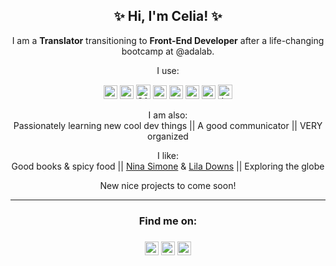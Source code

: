 <h2 align="center">✨ Hi, I'm Celia! ✨</h2>

<p align="center">I am a <b>Translator</b> transitioning to <b>Front-End Developer</b> after a life-changing bootcamp at @adalab.</p>

<p align="center">I use:</p>

<p align="center">
<img height="22px" src="https://raw.githubusercontent.com/getoutreach/stacked/765ad15f5833ef349c9952a7853a47beb37682e8/svg_variable/html5-lockup.svg" alt="HTML5 logo"/>
<img height="22px" src="https://raw.githubusercontent.com/getoutreach/stacked/765ad15f5833ef349c9952a7853a47beb37682e8/svg_variable/css3-lockup.svg" alt="CSS logo"/>
<img height="23.5px" src="https://raw.githubusercontent.com/hwkr/BitIcon/13fa86bc682cc80fc23923c9f1c2ac9b0bac6e57/svg/sass-sq.svg" alt="SASS logo"/>
<img height="22px" src="https://raw.githubusercontent.com/file-icons/MFixx/9bc4e3734898a07d3ff1b452f90446368d6baf12/svg/javascript-alt.svg" alt="JavaScript logo"/>
<img height="22px" src="https://raw.githubusercontent.com/fizzed/font-mfizz/ccff3ec9555918c0a67ed6b5f360af5841045e3e/src/svg/reactjs.svg" alt="React logo"/>
<img height="22px" src="https://raw.githubusercontent.com/file-icons/DevOpicons/2c2bf2bdb6507b8e4bfe695c1d54d639fbfed479/svg/git.svg" alt="Git logo"/>
<img height="22px" src="https://raw.githubusercontent.com/file-icons/DevOpicons/2c2bf2bdb6507b8e4bfe695c1d54d639fbfed479/svg/gulp.svg" alt="Gulp logo"/> 
<img height="23.5x" src="https://raw.githubusercontent.com/DiemenDesign/LibreICONS/2d2172d15e3c6ca03c018629d60050e4b99e5c55/svg/libre-brand-adobe-indesign.svg" alt="Indesign logo"/></p>

<p align="center">I am also:<br>
Passionately learning new cool dev things || A good communicator || VERY organized</p>

<p align="center">I like:<br>
Good books & spicy food || <a href="https://www.youtube.com/watch?v=LJ25-U3jNWM&ab_channel=AaronOverfield" target="_blank">Nina Simone</a> & <a href="https://www.youtube.com/watch?v=beuRgIqxTnY&ab_channel=LilaDownsVEVO" target="_blank">Lila Downs</a> || Exploring the globe</p>

<p align="center"></p>

<p align="center">New nice projects to come soon!</p>
<hr>
<h3 align="center">Find me on:<h3>
<p align="center"><a mailto="celiamartinfern@gmail.com" target="_blank"><img height="22px" src="https://raw.githubusercontent.com/simple-icons/simple-icons/e7196ea808b9adf28b75b4ad49419905c134ab56/icons/gmail.svg" alt="Gmail logo"/></a>
<a href="https://www.linkedin.com/in/celiamf/" target="_blank"><img height="22px" src="https://raw.githubusercontent.com/FortAwesome/Font-Awesome/57f1632d7303fbcd8974425882ffd9919fc4041b/svgs/brands/linkedin.svg" alt="LinkedIn logo"/></a>
<a href="https://www.linkedin.com/in/celiamf/" target="_blank"><img height="22px" src="https://raw.githubusercontent.com/FortAwesome/Font-Awesome/57f1632d7303fbcd8974425882ffd9919fc4041b/svgs/brands/twitter-square.svg" alt="Twitter logo"/></a></p>
